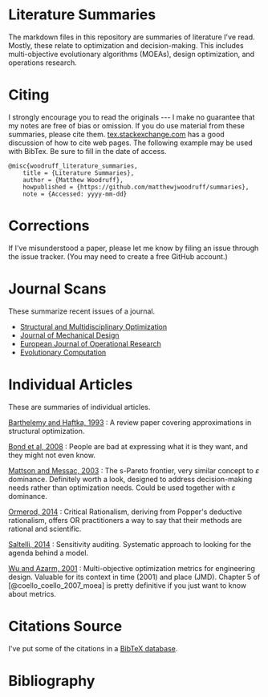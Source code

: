 # Literature Summaries

The markdown files in this repository are summaries of literature I've read.
    Mostly, these relate to optimization and decision-making.
    This includes multi-objective evolutionary algorithms (MOEAs), design optimization, and operations research.

# Citing

I strongly encourage you to read the originals --- I make no guarantee that my notes are free of bias or omission.
    If you do use material from these summaries, please cite them.  [tex.stackexchange.com](http://tex.stackexchange.com/questions/3587/how-can-i-use-bibtex-to-cite-a-web-page) has a good discussion of how to cite web pages.
    The following example may be used with BibTex.
    Be sure to fill in the date of access.

```
@misc{woodruff_literature_summaries,
    title = {Literature Summaries},
    author = {Matthew Woodruff},
    howpublished = {https://github.com/matthewjwoodruff/summaries},
    note = {Accessed: yyyy-mm-dd}
```

# Corrections

If I've misunderstood a paper, please let me know by filing an issue through the issue tracker.
(You may need to create a free GitHub account.)

# Journal Scans

These summarize recent issues of a journal.

* [Structural and Multidisciplinary Optimization](summaries/smo.md)
* [Journal of Mechanical Design](summaries/jmd.md)
* [European Journal of Operational Research](summaries/ejor.md) 
* [Evolutionary Computation](summaries/ec.md)

# Individual Articles

These are summaries of individual articles.

[Barthelemy and Haftka, 1993](summaries/barthelemy_haftka_1993_approximation_concepts.md)
: A review paper covering approximations in structural optimization.

[Bond et al, 2008](summaries/bond_2008_generating_objectives.md)
: People are bad at expressing what it is they want, and they might not even know.

[Mattson and Messac, 2003](summaries/mattson_2003_spareto.md)
: The s-Pareto frontier, very similar concept to $\varepsilon$ dominance.  Definitely worth a look, designed to address decision-making needs rather than optimization needs.  Could be used together with $\varepsilon$ dominance.

[Ormerod, 2014](summaries/ormerod_2014_rationalism.md)
: Critical Rationalism, deriving from Popper's deductive rationalism, offers OR practitioners a way to say that their methods are rational and scientific.

[Saltelli, 2014](summaries/saltelli_2014_modelswrong.md)
: Sensitivity auditing.  Systematic approach to looking for the agenda behind a model.

[Wu and Azarm, 2001](summaries/azarm_2001_metrics.md)
: Multi-objective optimization metrics for engineering design.  Valuable for its context in time (2001) and place (JMD).  Chapter 5 of [@coello_coello_2007_moea] is pretty definitive if you just want to know about metrics.

# Citations Source

I've put some of the citations in a [BibTeX database](src/bibliography.bib).

# Bibliography

<!--
vim:ts=4:sw=4:expandtab
-->
